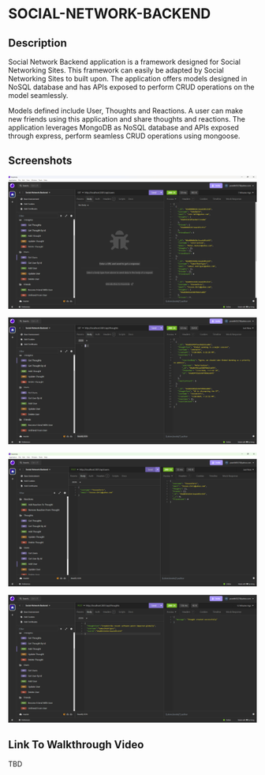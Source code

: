 # SOCIAL-NETWORK-BACKEND

## Description
Social Network Backend application is a framework designed for Social Networking Sites. This framework can easily be adapted by Social Networking Sites to built upon. The application offers models designed in NoSQL database and has APIs exposed to perform CRUD operations on the model seamlessly.

Models defined include User, Thoughts and Reactions. A user can make new friends using this application and share thoughts and reactions. The application leverages MongoDB as NoSQL database and APIs exposed through express, perform seamless CRUD operations using mongoose.

## Screenshots

![Get Users](<assets/images/Get Users.png>)

![Get Thoughts](<assets/images/Get Thoughts.png>)

![Add User](<assets/images/Add User.png>)

![Add Thought](<assets/images/Add Thought.png>)

## Link To Walkthrough Video
TBD